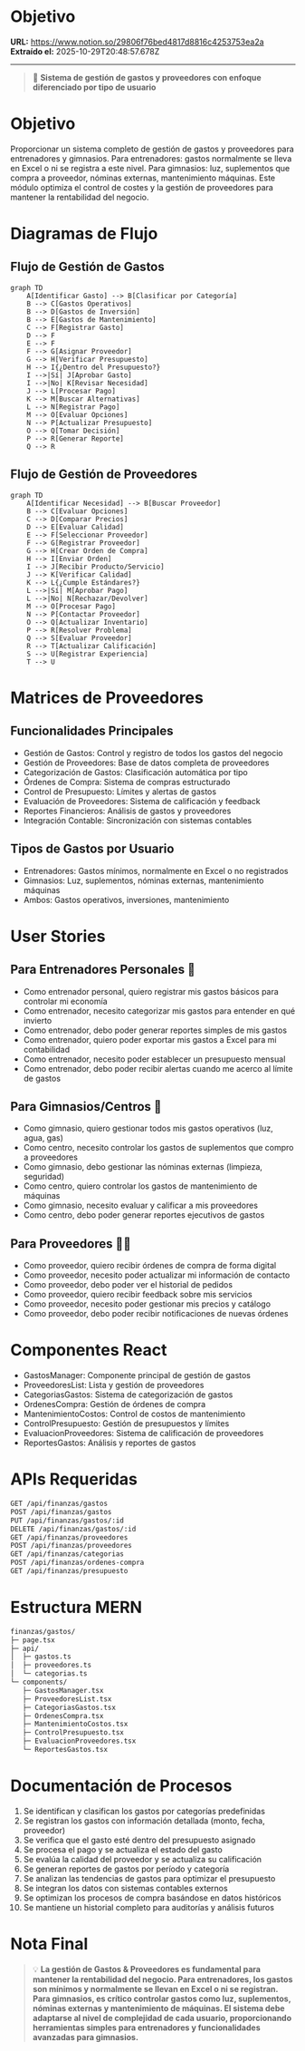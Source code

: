 # Objetivo

**URL:** https://www.notion.so/29806f76bed4817d8816c4253753ea2a
**Extraído el:** 2025-10-29T20:48:57.678Z

---

> 💸 **Sistema de gestión de gastos y proveedores con enfoque diferenciado por tipo de usuario**

# Objetivo

Proporcionar un sistema completo de gestión de gastos y proveedores para entrenadores y gimnasios. Para entrenadores: gastos normalmente se lleva en Excel o ni se registra a este nivel. Para gimnasios: luz, suplementos que compra a proveedor, nóminas externas, mantenimiento máquinas. Este módulo optimiza el control de costes y la gestión de proveedores para mantener la rentabilidad del negocio.

# Diagramas de Flujo

## Flujo de Gestión de Gastos

```mermaid
graph TD
    A[Identificar Gasto] --> B[Clasificar por Categoría]
    B --> C[Gastos Operativos]
    B --> D[Gastos de Inversión]
    B --> E[Gastos de Mantenimiento]
    C --> F[Registrar Gasto]
    D --> F
    E --> F
    F --> G[Asignar Proveedor]
    G --> H[Verificar Presupuesto]
    H --> I{¿Dentro del Presupuesto?}
    I -->|Sí| J[Aprobar Gasto]
    I -->|No| K[Revisar Necesidad]
    J --> L[Procesar Pago]
    K --> M[Buscar Alternativas]
    L --> N[Registrar Pago]
    M --> O[Evaluar Opciones]
    N --> P[Actualizar Presupuesto]
    O --> Q[Tomar Decisión]
    P --> R[Generar Reporte]
    Q --> R
```

## Flujo de Gestión de Proveedores

```mermaid
graph TD
    A[Identificar Necesidad] --> B[Buscar Proveedor]
    B --> C[Evaluar Opciones]
    C --> D[Comparar Precios]
    D --> E[Evaluar Calidad]
    E --> F[Seleccionar Proveedor]
    F --> G[Registrar Proveedor]
    G --> H[Crear Orden de Compra]
    H --> I[Enviar Orden]
    I --> J[Recibir Producto/Servicio]
    J --> K[Verificar Calidad]
    K --> L{¿Cumple Estándares?}
    L -->|Sí| M[Aprobar Pago]
    L -->|No| N[Rechazar/Devolver]
    M --> O[Procesar Pago]
    N --> P[Contactar Proveedor]
    O --> Q[Actualizar Inventario]
    P --> R[Resolver Problema]
    Q --> S[Evaluar Proveedor]
    R --> T[Actualizar Calificación]
    S --> U[Registrar Experiencia]
    T --> U
```

# Matrices de Proveedores

## Funcionalidades Principales

- Gestión de Gastos: Control y registro de todos los gastos del negocio
- Gestión de Proveedores: Base de datos completa de proveedores
- Categorización de Gastos: Clasificación automática por tipo
- Órdenes de Compra: Sistema de compras estructurado
- Control de Presupuesto: Límites y alertas de gastos
- Evaluación de Proveedores: Sistema de calificación y feedback
- Reportes Financieros: Análisis de gastos y proveedores
- Integración Contable: Sincronización con sistemas contables
## Tipos de Gastos por Usuario

- Entrenadores: Gastos mínimos, normalmente en Excel o no registrados
- Gimnasios: Luz, suplementos, nóminas externas, mantenimiento máquinas
- Ambos: Gastos operativos, inversiones, mantenimiento
# User Stories

## Para Entrenadores Personales 🧍

- Como entrenador personal, quiero registrar mis gastos básicos para controlar mi economía
- Como entrenador, necesito categorizar mis gastos para entender en qué invierto
- Como entrenador, debo poder generar reportes simples de mis gastos
- Como entrenador, quiero poder exportar mis gastos a Excel para mi contabilidad
- Como entrenador, necesito poder establecer un presupuesto mensual
- Como entrenador, debo poder recibir alertas cuando me acerco al límite de gastos
## Para Gimnasios/Centros 🏢

- Como gimnasio, quiero gestionar todos mis gastos operativos (luz, agua, gas)
- Como centro, necesito controlar los gastos de suplementos que compro a proveedores
- Como gimnasio, debo gestionar las nóminas externas (limpieza, seguridad)
- Como centro, quiero controlar los gastos de mantenimiento de máquinas
- Como gimnasio, necesito evaluar y calificar a mis proveedores
- Como centro, debo poder generar reportes ejecutivos de gastos
## Para Proveedores 👨‍💼

- Como proveedor, quiero recibir órdenes de compra de forma digital
- Como proveedor, necesito poder actualizar mi información de contacto
- Como proveedor, debo poder ver el historial de pedidos
- Como proveedor, quiero recibir feedback sobre mis servicios
- Como proveedor, necesito poder gestionar mis precios y catálogo
- Como proveedor, debo poder recibir notificaciones de nuevas órdenes
# Componentes React

- GastosManager: Componente principal de gestión de gastos
- ProveedoresList: Lista y gestión de proveedores
- CategoriasGastos: Sistema de categorización de gastos
- OrdenesCompra: Gestión de órdenes de compra
- MantenimientoCostos: Control de costos de mantenimiento
- ControlPresupuesto: Gestión de presupuestos y límites
- EvaluacionProveedores: Sistema de calificación de proveedores
- ReportesGastos: Análisis y reportes de gastos
# APIs Requeridas

```bash
GET /api/finanzas/gastos
POST /api/finanzas/gastos
PUT /api/finanzas/gastos/:id
DELETE /api/finanzas/gastos/:id
GET /api/finanzas/proveedores
POST /api/finanzas/proveedores
GET /api/finanzas/categorias
POST /api/finanzas/ordenes-compra
GET /api/finanzas/presupuesto
```

# Estructura MERN

```bash
finanzas/gastos/
├─ page.tsx
├─ api/
│  ├─ gastos.ts
│  ├─ proveedores.ts
│  └─ categorias.ts
└─ components/
   ├─ GastosManager.tsx
   ├─ ProveedoresList.tsx
   ├─ CategoriasGastos.tsx
   ├─ OrdenesCompra.tsx
   ├─ MantenimientoCostos.tsx
   ├─ ControlPresupuesto.tsx
   ├─ EvaluacionProveedores.tsx
   └─ ReportesGastos.tsx
```

# Documentación de Procesos

1. Se identifican y clasifican los gastos por categorías predefinidas
1. Se registran los gastos con información detallada (monto, fecha, proveedor)
1. Se verifica que el gasto esté dentro del presupuesto asignado
1. Se procesa el pago y se actualiza el estado del gasto
1. Se evalúa la calidad del proveedor y se actualiza su calificación
1. Se generan reportes de gastos por período y categoría
1. Se analizan las tendencias de gastos para optimizar el presupuesto
1. Se integran los datos con sistemas contables externos
1. Se optimizan los procesos de compra basándose en datos históricos
1. Se mantiene un historial completo para auditorías y análisis futuros
# Nota Final

> 💡 **La gestión de Gastos & Proveedores es fundamental para mantener la rentabilidad del negocio. Para entrenadores, los gastos son mínimos y normalmente se llevan en Excel o ni se registran. Para gimnasios, es crítico controlar gastos como luz, suplementos, nóminas externas y mantenimiento de máquinas. El sistema debe adaptarse al nivel de complejidad de cada usuario, proporcionando herramientas simples para entrenadores y funcionalidades avanzadas para gimnasios.**

